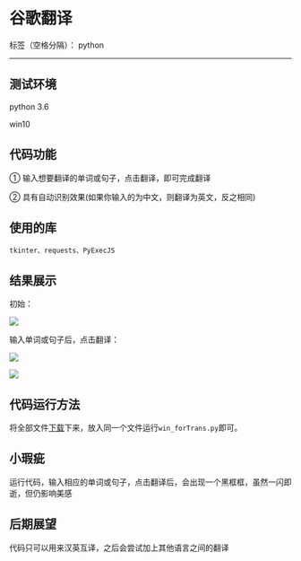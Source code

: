 ﻿# 谷歌翻译

标签（空格分隔）： python

---


## 测试环境

python 3.6

win10

## 代码功能

① 输入想要翻译的单词或句子，点击翻译，即可完成翻译

② 具有自动识别效果(如果你输入的为中文，则翻译为英文，反之相同)


## 使用的库

`tkinter、requests、PyExecJS`


## 结果展示

初始：

![](http://119.29.89.242/image/GoogleTranslate_1.PNG)


输入单词或句子后，点击翻译：

![](http://119.29.89.242/image/GoogleTranslate_2.PNG)

![](http://119.29.89.242/image/GoogleTranslate_3.PNG)

## 代码运行方法

将全部文件[下载](https://github.com/lhx1228/GoogleTranslate)下来，放入同一个文件运行`win_forTrans.py`即可。

## 小瑕疵

运行代码，输入相应的单词或句子，点击翻译后，会出现一个黑框框，虽然一闪即逝，但仍影响美感

## 后期展望

代码只可以用来汉英互译，之后会尝试加上其他语言之间的翻译

